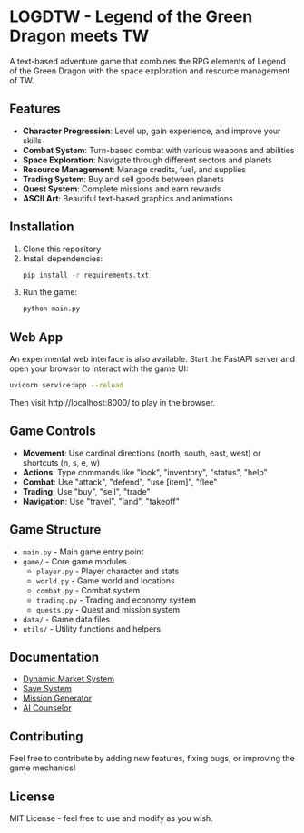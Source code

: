# LOGDTW - Legend of the Green Dragon meets TW

A text-based adventure game that combines the RPG elements of Legend of the Green Dragon with the space exploration and resource management of TW.

## Features

- **Character Progression**: Level up, gain experience, and improve your skills
- **Combat System**: Turn-based combat with various weapons and abilities
- **Space Exploration**: Navigate through different sectors and planets
- **Resource Management**: Manage credits, fuel, and supplies
- **Trading System**: Buy and sell goods between planets
- **Quest System**: Complete missions and earn rewards
- **ASCII Art**: Beautiful text-based graphics and animations

## Installation

1. Clone this repository
2. Install dependencies:
   ```bash
   pip install -r requirements.txt
   ```
3. Run the game:
   ```bash
   python main.py
   ```

## Web App

An experimental web interface is also available. Start the FastAPI server
and open your browser to interact with the game UI:

```bash
uvicorn service:app --reload
```

Then visit http://localhost:8000/ to play in the browser.

## Game Controls

- **Movement**: Use cardinal directions (north, south, east, west) or shortcuts (n, s, e, w)
- **Actions**: Type commands like "look", "inventory", "status", "help"
- **Combat**: Use "attack", "defend", "use [item]", "flee"
- **Trading**: Use "buy", "sell", "trade"
- **Navigation**: Use "travel", "land", "takeoff"

## Game Structure

- `main.py` - Main game entry point
- `game/` - Core game modules
  - `player.py` - Player character and stats
  - `world.py` - Game world and locations
  - `combat.py` - Combat system
  - `trading.py` - Trading and economy system
  - `quests.py` - Quest and mission system
- `data/` - Game data files
- `utils/` - Utility functions and helpers

## Documentation

- [Dynamic Market System](docs/dynamic_market.md)
- [Save System](docs/save_system.md)
- [Mission Generator](docs/mission_generator.md)
- [AI Counselor](docs/ai_counselor.md)

## Contributing

Feel free to contribute by adding new features, fixing bugs, or improving the game mechanics!

## License

MIT License - feel free to use and modify as you wish.
